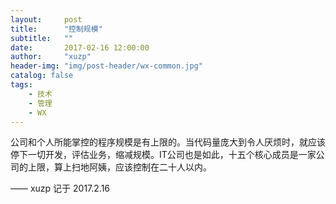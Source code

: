 ```yaml
---
layout:     post
title:      "控制规模"
subtitle:   ""
date:       2017-02-16 12:00:00
author:     "xuzp"
header-img: "img/post-header/wx-common.jpg"
catalog: false
tags:
    - 技术
    - 管理
    - WX
---
```


公司和个人所能掌控的程序规模是有上限的。当代码量庞大到令人厌烦时，就应该停下一切开发，评估业务，缩减规模。IT公司也是如此，十五个核心成员是一家公司的上限，算上扫地阿姨，应该控制在二十人以内。

—— xuzp 记于 2017.2.16

